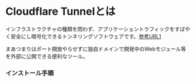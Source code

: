 # Cloudflare Tunnelとは

インフラストラクチャの種類を問わず、アプリケーショントラフィックをすばやく安全にし暗号化できるトンネリングソフトウェアです。[参考URL1]

まあつまりはポート開放やらせずに独自ドメインで開発中のWebモジュール等を外部に公開できる便利なツール。

### インストール手順



[参考URL1]: https://www.cloudflare.com/ja-jp/products/tunnel/

